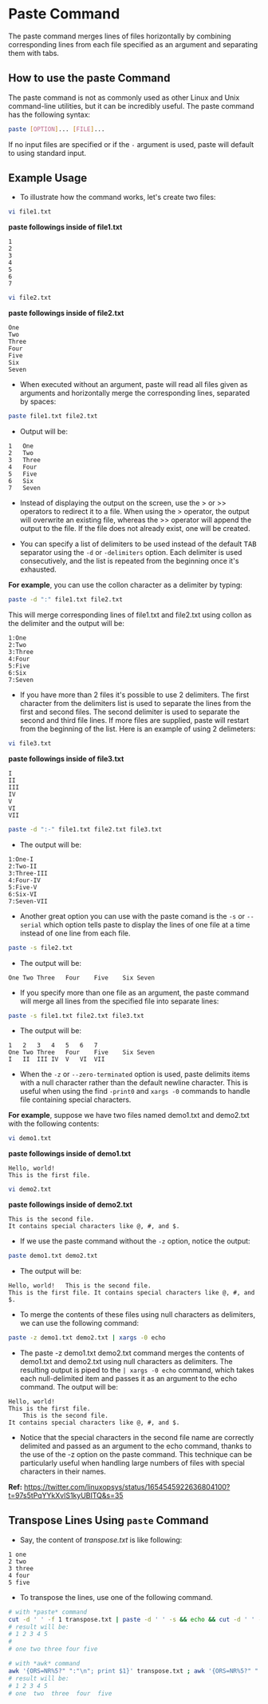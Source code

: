 # Paste Command

The paste command merges lines of files horizontally by combining corresponding lines from each file specified as an argument and separating them with tabs.

## How to use the paste Command

The paste command is not as commonly used as other Linux and Unix command-line utilities, but it can be incredibly useful. The paste command has the following syntax:

```BASH
paste [OPTION]... [FILE]...
```

If no input files are specified or if the `-` argument is used, paste will default to using standard input.

## Example Usage

- To illustrate how the command works, let's create two files:

```BASH
vi file1.txt
```

**paste followings inside of file1.txt**

```
1
2
3
4
5
6
7
```

```BASH
vi file2.txt
```

**paste followings inside of file2.txt**

```
One
Two
Three
Four
Five
Six
Seven
```

- When executed without an argument, paste will read all files given as arguments and horizontally merge the corresponding lines, separated by spaces:

```BASH
paste file1.txt file2.txt
```

- Output will be:

```
1	One
2	Two
3	Three
4	Four
5	Five
6	Six
7	Seven
```

- Instead of displaying the output on the screen, use the > or >> operators to redirect it to a file. When using the > operator, the output will overwrite an existing file, whereas the >> operator will append the output to the file. If the file does not already exist, one will be created.

- You can specify a list of delimiters to be used instead of the default <kbd>TAB</kbd> separator using the `-d` or `-delimiters` option. Each delimiter is used consecutively, and the list is repeated from the beginning once it's exhausted.

**For example**, you can use the collon character as a delimiter by typing:

```BASH
paste -d ":" file1.txt file2.txt
```

This will merge corresponding lines of file1.txt and file2.txt using collon as the delimiter and the output will be:

```
1:One
2:Two
3:Three
4:Four
5:Five
6:Six
7:Seven
```

- If you have more than 2 files it's possible to use 2 delimiters. The first character from the delimiters list is used to separate the lines from the first and second files. The second delimiter is used to separate the second and third file lines. If more files are supplied, paste will restart from the beginning of the list. Here is an example of using 2 delimeters:

```BASH
vi file3.txt
```

**paste followings inside of file3.txt**

```
I
II
III
IV
V
VI
VII
```

```BASH
paste -d ":-" file1.txt file2.txt file3.txt
```

- The output will be:

```
1:One-I
2:Two-II
3:Three-III
4:Four-IV
5:Five-V
6:Six-VI
7:Seven-VII
```

- Another great option you can use with the paste comand is the `-s` or `--serial` which option tells paste to display the lines of one file at a time instead of one line from each file.

```BASH
paste -s file2.txt
```

- The output will be:

```
One	Two	Three	Four	Five	Six	Seven
```

- If you specify more than one file as an argument, the paste command will merge all lines from the specified file into separate lines:

```BASH
paste -s file1.txt file2.txt file3.txt
```

- The output will be:

```
1	2	3	4	5	6	7
One	Two	Three	Four	Five	Six	Seven
I	II	III	IV	V	VI	VII
```

- When the `-z` or `--zero-terminated` option is used, paste delimits items with a null character rather than the default newline character. This is useful when using the find `-print0` and `xargs -0` commands to handle file containing special characters.

**For example**, suppose we have two files named demo1.txt and demo2.txt with the following contents:

```BASH
vi demo1.txt
```

**paste followings inside of demo1.txt**

```
Hello, world!
This is the first file.
```

```BASH
vi demo2.txt
```

**paste followings inside of demo2.txt**

```
This is the second file.
It contains special characters like @, #, and $.
```

- If we use the paste command without the `-z` option, notice the output:

```BASH
paste demo1.txt demo2.txt
```

- The output will be:

```
Hello, world!	This is the second file.
This is the first file.	It contains special characters like @, #, and $.
```

- To merge the contents of these files using null characters as delimiters, we can use the following command:

```BASH
paste -z demo1.txt demo2.txt | xargs -0 echo
```

- The paste -z demo1.txt demo2.txt command merges the contents of demo1.txt and demo2.txt using null characters as delimiters. The resulting output is piped to the `| xargs -0 echo` command, which takes each null-delimited item and passes it as an argument to the echo command. The output will be:

```
Hello, world!
This is the first file.
	This is the second file.
It contains special characters like @, #, and $.
```

- Notice that the special characters in the second file name are correctly delimited and passed as an argument to the echo command, thanks to the use of the -z option on the paste command. This technique can be particularly useful when handling large numbers of files with special characters in their names.

**Ref:** https://twitter.com/linuxopsys/status/1654545922636804100?t=97s5tPqYYkXvlS1kyUBITQ&s=35

## Transpose Lines Using `paste` Command

- Say, the content of _transpose.txt_ is like following:

```
1 one
2 two
3 three
4 four
5 five
```

- To transpose the lines, use one of the following command.

```BASH
# with *paste* command
cut -d ' ' -f 1 transpose.txt | paste -d ' ' -s && echo && cut -d ' ' -f 2 transpose.txt | paste -d ' ' -s
# result will be:
# 1 2 3 4 5
#
# one two three four five
```

```BASH
# with *awk* command
awk '{ORS=NR%5?" ":"\n"; print $1}' transpose.txt ; awk '{ORS=NR%5?" ":"\n"; $1=""; print $0}' transpose.txt | sed 's/^ //'
# result will be:
# 1 2 3 4 5
# one  two  three  four  five
```
